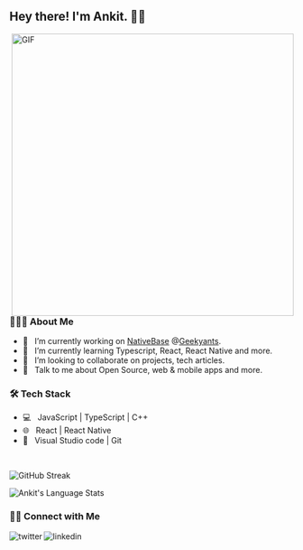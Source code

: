 <h2> Hey there! I'm Ankit. 👋🏻</h2>
<img align="right" alt="GIF" src="https://i2.wp.com/allhtaccess.info/wp-content/uploads/2018/03/programming.gif?fit=1281%2C716&ssl=1" width="500"/>

<h3> 👨🏻‍💻 About Me </h3>

- 🔭 &nbsp; I’m currently working on [NativeBase](https://github.com/GeekyAnts/NativeBase) @[Geekyants](https://geekyants.com).
- 🌱 &nbsp; I’m currently learning Typescript, React, React Native and more.
- 👯 &nbsp; I’m looking to collaborate on projects, tech articles.
- 💬 &nbsp; Talk to me about Open Source, web & mobile apps and more.

<h3>🛠 Tech Stack</h3>

- 💻 &nbsp; JavaScript | TypeScript | C++
- 🌐 &nbsp; React | React Native
- 🔧 &nbsp; Visual Studio code | Git


<br>

![GitHub Streak](https://github-readme-streak-stats.herokuapp.com/?user=ankit-tailor&theme=react&hide_border=true)

![Ankit's Language Stats](https://github-readme-stats.vercel.app/api/top-langs/?username=ankit-tailor&layout=compact&theme=react&hide_border=true)

<h3> 🤝🏻 Connect with Me </h3>

<p>
<a href="https://twitter.com/ankittailor__">
   <img align="left" alt="twitter" src="https://img.shields.io/badge/Twitter-1DA1F2?style=for-the-badge&logo=twitter&logoColor=white" />
</a>&nbsp;&nbsp;

<a href="https://www.linkedin.com/in/ankit-tailor/">
   <img align="left" alt="linkedin" src="https://img.shields.io/badge/LinkedIn-0077B5?style=for-the-badge&logo=linkedin&logoColor=white" />
</a>
<p/>

<br/>
